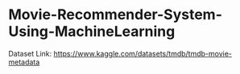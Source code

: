 # Movie-Recommender-System-Using-MachineLearning

Dataset Link: https://www.kaggle.com/datasets/tmdb/tmdb-movie-metadata
